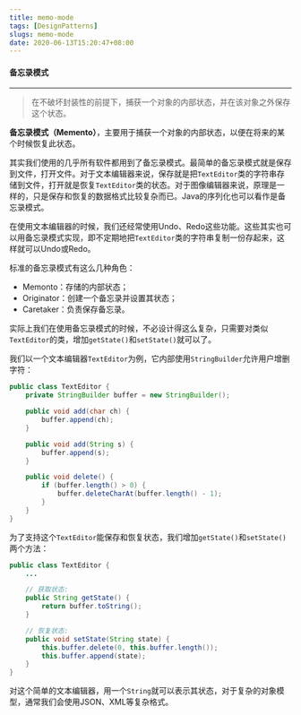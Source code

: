 ```yaml
---
title: memo-mode
tags: [DesignPatterns]
slugs: memo-mode
date: 2020-06-13T15:20:47+08:00
---
```


#### 备忘录模式

------

> 在不破坏封装性的前提下，捕获一个对象的内部状态，并在该对象之外保存这个状态。
>
> <!--more-->

**备忘录模式（Memento）**，主要用于捕获一个对象的内部状态，以便在将来的某个时候恢复此状态。

其实我们使用的几乎所有软件都用到了备忘录模式。最简单的备忘录模式就是保存到文件，打开文件。对于文本编辑器来说，保存就是把`TextEditor`类的字符串存储到文件，打开就是恢复`TextEditor`类的状态。对于图像编辑器来说，原理是一样的，只是保存和恢复的数据格式比较复杂而已。Java的序列化也可以看作是备忘录模式。

在使用文本编辑器的时候，我们还经常使用Undo、Redo这些功能。这些其实也可以用备忘录模式实现，即不定期地把`TextEditor`类的字符串复制一份存起来，这样就可以Undo或Redo。

标准的备忘录模式有这么几种角色：

- Memonto：存储的内部状态；
- Originator：创建一个备忘录并设置其状态；
- Caretaker：负责保存备忘录。

实际上我们在使用备忘录模式的时候，不必设计得这么复杂，只需要对类似`TextEditor`的类，增加`getState()`和`setState()`就可以了。

我们以一个文本编辑器`TextEditor`为例，它内部使用`StringBuilder`允许用户增删字符：

```java
public class TextEditor {
    private StringBuilder buffer = new StringBuilder();

    public void add(char ch) {
        buffer.append(ch);
    }

    public void add(String s) {
        buffer.append(s);
    }

    public void delete() {
        if (buffer.length() > 0) {
            buffer.deleteCharAt(buffer.length() - 1);
        }
    }
}
```

为了支持这个`TextEditor`能保存和恢复状态，我们增加`getState()`和`setState()`两个方法：

```java
public class TextEditor {
    ...

    // 获取状态:
    public String getState() {
        return buffer.toString();
    }

    // 恢复状态:
    public void setState(String state) {
        this.buffer.delete(0, this.buffer.length());
        this.buffer.append(state);
    }
}
```

对这个简单的文本编辑器，用一个`String`就可以表示其状态，对于复杂的对象模型，通常我们会使用JSON、XML等复杂格式。
